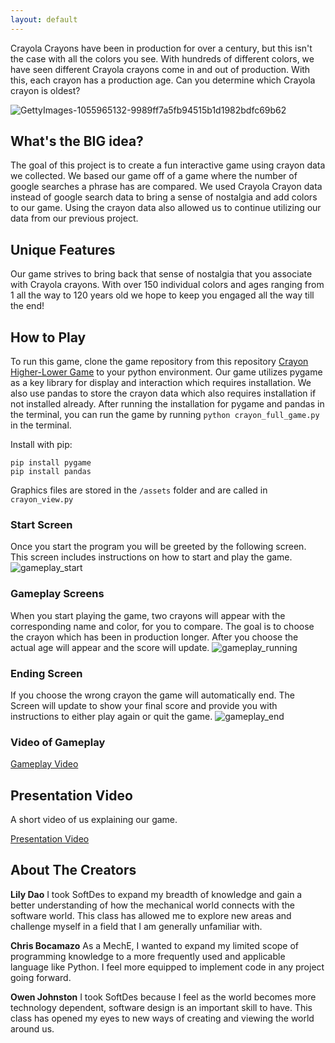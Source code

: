 ```yaml
---
layout: default
---
```

Crayola Crayons have been in production for over a century, but this isn't the case with all the colors you see. With hundreds of different colors, we have seen different Crayola crayons come in and out of production. With this, each crayon has a production age. Can you determine which Crayola crayon is oldest?

![GettyImages-1055965132-9989ff7a5fb94515b1d1982bdfc69b62](https://user-images.githubusercontent.com/113651118/236330121-66bfff0c-a050-485f-ac6c-544f9af26376.jpg)

## What's the BIG idea?
The goal of this project is to create a fun interactive game using crayon data we collected. We based our game off of a game where the number of google searches a phrase has are compared. We used Crayola Crayon data instead of google search data to bring a sense of nostalgia and add colors to our game. Using the crayon data also allowed us to continue utilizing our data from our previous project.

## Unique Features
Our game strives to bring back that sense of nostalgia that you associate with Crayola crayons. With over 150 individual colors and ages ranging from 1 all the way to 120 years old we hope to keep you engaged all the way till the end!

## How to Play
To run this game, clone the game repository from this repository [Crayon Higher-Lower Game](https://github.com/olincollege/crayola_higher_lower) to your python environment. Our game utilizes pygame as a key library for display and interaction which requires installation. We also use pandas to store the crayon data which also requires installation if not installed already. After running the installation for pygame and pandas in the terminal, you can run the game by running ```python crayon_full_game.py``` in the terminal.

Install with pip:
```
pip install pygame
pip install pandas
```
Graphics files are stored in the ```/assets``` folder and are called in ```crayon_view.py```

### Start Screen
Once you start the program you will be greeted by the following screen. 
This screen includes instructions on how to start and play the game.
![gameplay_start](https://user-images.githubusercontent.com/113651118/236334877-d947bcdb-9f9f-4deb-9886-002027139568.png)

### Gameplay Screens
When you start playing the game, two crayons will appear with the corresponding name and color, for you to compare. The goal is to choose the crayon which has been in production longer. After you choose the actual age will appear and the score will update.
![gameplay_running](https://user-images.githubusercontent.com/113651118/236342612-0dcd1009-a83b-496b-98f8-aac897a13c59.png)

### Ending Screen
If you choose the wrong crayon the game will automatically end. The Screen will update to show your final score and provide you with instructions to either play again or quit the game.
![gameplay_end](https://user-images.githubusercontent.com/113651118/236343314-0146cb22-d829-492e-925e-46dbd1508abd.png)


### Video of Gameplay
[Gameplay Video](https://user-images.githubusercontent.com/113651118/236348136-7031897f-a365-466f-98b4-bc1d42c8eceb.mp4)

## Presentation Video
A short video of us explaining our game.

[Presentation Video](https://user-images.githubusercontent.com/113651118/236351367-e36b7ebc-dd49-49d8-9488-e4643124e2be.mp4)


## About The Creators

**Lily Dao** I took SoftDes to expand my breadth of knowledge and gain a better understanding of how the mechanical world connects with the software world. This class has allowed me to explore new areas and challenge myself in a field that I am generally unfamiliar with.

**Chris Bocamazo** As a MechE, I wanted to expand my limited scope of programming knowledge to a more frequently used and applicable language like Python.  I feel more equipped to implement code in any project going forward.

**Owen Johnston** I took SoftDes because I feel as the world becomes more technology dependent, software design is an important skill to have. This class has opened my eyes to new ways of creating and viewing the world around us.

